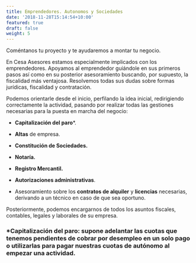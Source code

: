 ```yaml
---
title: Emprendedores. Autonomos y Sociedades
date: '2018-11-28T15:14:54+10:00'
featured: true
draft: false
weight: 5
---
```

Coméntanos tu proyecto y te ayudaremos a montar tu negocio.

En Cesa Asesores estamos especialmente implicados con los emprendedores. Apoyamos al emprendedor guiándole en sus primeros pasos así como en su posterior asesoramiento buscando, por supuesto, la fiscalidad más ventajosa. Resolvemos todas sus dudas sobre formas jurídicas, fiscalidad y contratación.

Podemos orientarle desde el inicio, perfilando la idea inicial, redirigiendo correctamente la actividad, pasando por realizar todas las gestiones necesarias para la puesta en marcha del negocio:

*   **Capitalización del paro**\*.

*   **Altas** de empresa.

*   **Constitución de Sociedades.**

*   **Notaría.**

*   **Registro Mercantil.**

*   **Autorizaciones administrativas**.

*   Asesoramiento sobre los **contratos de alquiler** y **licencias** necesarias, derivando a un técnico en caso de que sea oportuno.

Posteriormente, podemos encargarnos de todos los asuntos fiscales, contables, legales y laborales de su empresa.

### \***Capitalización del paro**: supone adelantar las cuotas que tenemos&#xA;pendientes de cobrar por desempleo en un solo pago o utilizarlas para pagar&#xA;nuestras cuotas de autónomo al empezar una actividad.&#xA;&#xA;&#xA;&#xA;
